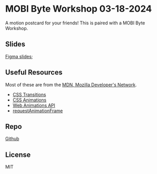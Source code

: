 # MOBI Byte Workshop 03-18-2024

A motion postcard for your friends! This is paired with a MOBI Byte Workshop.

## Slides

[Figma slides](https://www.figma.com/proto/9mM9QE7VA9ToBlN9Uw2SrN/MOBI-Byte---03%2F20%2F2024?page-id=28%3A1444&type=design&node-id=28-1445&viewport=268%2C-4404%2C0.12&t=c5mymEbeP40NwcP5-1&scaling=contain&mode=design);

## Useful Resources

Most of these are from the [MDN, Mozilla Developer's Network](https://developer.mozilla.org/en-US/).

- [CSS Transitions](https://developer.mozilla.org/en-US/docs/Web/CSS/CSS_transitions/Using_CSS_transitions)
- [CSS Animations](https://developer.mozilla.org/en-US/docs/Web/CSS/CSS_animations/Using_CSS_animations)
- [Web Animations API](https://developer.mozilla.org/en-US/docs/Web/API/Web_Animations_API)
- [requestAnimationFrame](https://developer.mozilla.org/en-US/docs/Web/API/window/requestAnimationFrame)

## Repo

[Github](https://github.com/ryuuart/mobi-byte-03-20-2024)

## License

MIT
